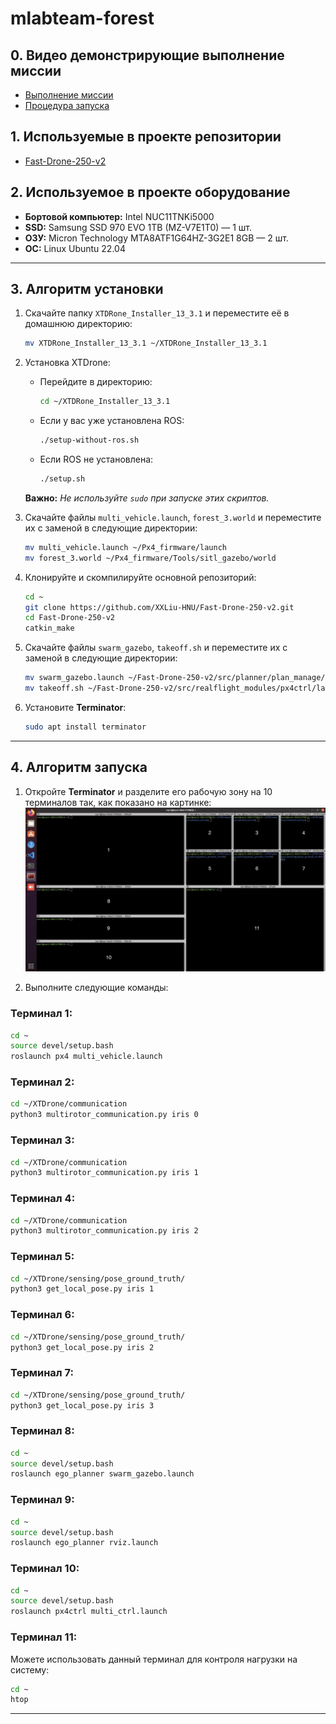 # mlabteam-forest

## 0. Видео демонстрирующие выполнение миссии
- [Выполнение миссии](https://disk.yandex.ru/i/Ezrg56YmDXLcKA)
- [Процедура запуска](https://disk.yandex.ru/i/zDvLoZwLS5xmXw)

## 1. Используемые в проекте репозитории

- [Fast-Drone-250-v2](https://github.com/ZJU-FAST-Lab/Fast-Drone-250-v2)

## 2. Используемое в проекте оборудование

- **Бортовой компьютер:** Intel NUC11TNKi5000 
- **SSD:** Samsung SSD 970 EVO 1TB (MZ-V7E1T0) — 1 шт.  
- **ОЗУ:** Micron Technology MTA8ATF1G64HZ-3G2E1 8GB — 2 шт.  
- **ОС:** Linux Ubuntu 22.04  

---

## 3. Алгоритм установки

1. Скачайте папку `XTDRone_Installer_13_3.1` и переместите её в домашнюю директорию:
   ```bash
   mv XTDRone_Installer_13_3.1 ~/XTDRone_Installer_13_3.1
   ```

2. Установка XTDrone:
   - Перейдите в директорию:
      ```bash
      cd ~/XTDRone_Installer_13_3.1
      ```
   - Если у вас уже установлена ROS:
     ```bash
     ./setup-without-ros.sh
     ```
   - Если ROS не установлена:
     ```bash
     ./setup.sh
     ```
   **Важно:** *Не используйте `sudo` при запуске этих скриптов.*

3. Скачайте файлы `multi_vehicle.launch`, `forest_3.world` и переместите их с заменой в следующие директории:
   ```bash
   mv multi_vehicle.launch ~/Px4_firmware/launch
   mv forest_3.world ~/Px4_firmware/Tools/sitl_gazebo/world
   ```

4. Клонируйте и скомпилируйте основной репозиторий:
   ```bash
   cd ~
   git clone https://github.com/XXLiu-HNU/Fast-Drone-250-v2.git
   cd Fast-Drone-250-v2
   catkin_make
   ```

5. Скачайте файлы `swarm_gazebo`, `takeoff.sh` и переместите их с заменой в следующие директории:
   ```bash
   mv swarm_gazebo.launch ~/Fast-Drone-250-v2/src/planner/plan_manage/launch
   mv takeoff.sh ~/Fast-Drone-250-v2/src/realflight_modules/px4ctrl/launch
   ```

6. Установите **Terminator**:
   ```bash
   sudo apt install terminator
   ```

---

## 4. Алгоритм запуска

1. Откройте **Terminator** и разделите его рабочую зону на 10 терминалов так, как показано на картинке:
![](mlabteam-forest_terminator.jpeg)

2. Выполните следующие команды:

### Терминал 1:
```bash
cd ~
source devel/setup.bash
roslaunch px4 multi_vehicle.launch
```

### Терминал 2:
```bash
cd ~/XTDrone/communication
python3 multirotor_communication.py iris 0
```

### Терминал 3:
```bash
cd ~/XTDrone/communication
python3 multirotor_communication.py iris 1
```

### Терминал 4:
```bash
cd ~/XTDrone/communication
python3 multirotor_communication.py iris 2
```

### Терминал 5:
```bash
cd ~/XTDrone/sensing/pose_ground_truth/
python3 get_local_pose.py iris 1
```

### Терминал 6:
```bash
cd ~/XTDrone/sensing/pose_ground_truth/
python3 get_local_pose.py iris 2
```

### Терминал 7:
```bash
cd ~/XTDrone/sensing/pose_ground_truth/
python3 get_local_pose.py iris 3
```

### Терминал 8:
```bash
cd ~
source devel/setup.bash
roslaunch ego_planner swarm_gazebo.launch
```

### Терминал 9:
```bash
cd ~
source devel/setup.bash
roslaunch ego_planner rviz.launch
```

### Терминал 10:
```bash
cd ~
source devel/setup.bash
roslaunch px4ctrl multi_ctrl.launch
```

### Терминал 11:
Можете использовать данный терминал для контроля нагрузки на систему:
```bash
cd ~
htop
```

---
